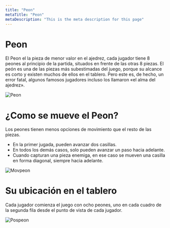 ```yaml
---
title: "Peon"
metaTitle: "Peon"
metaDescription: "This is the meta description for this page"
---
```



# Peon
El Peon el la pieza de menor valor en el ajedrez, cada jugador tiene 8 peones al principio de la partida, situados en frente de las otras 8 piezas.
El peón es una de las piezas más subestimadas del juego, porque su alcance es corto y existen muchos de ellos en el tablero. Pero este es, de hecho, un error fatal, algunos famosos jugadores incluso los llamaron «el alma del ajedrez».

![Peon](https://i.imgur.com/VTzttmZ.png)

# ¿Como se mueve el Peon?
Los peones tienen menos opciones de movimiento que el resto de las piezas.
- En la primer jugada, pueden avanzar dos casillas. 
- En todos los demás casos, solo pueden avanzar un paso hacia adelante.
- Cuando capturan una pieza enemiga, en ese caso se mueven una casilla en forma diagonal, siempre hacia adelante.

![Movpeon](https://i.imgur.com/iRxMnQt.gif)

# Su ubicación en el tablero
Cada jugador comienza el juego con ocho peones, uno en cada cuadro de la segunda fila desde el punto de vista de cada jugador.

![Pospeon](https://i.imgur.com/CSM4peZ.png)

